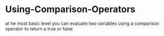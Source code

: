 # Using-Comparison-Operators
at he most basic level you can evaluate two variables using a comparison operator to return a true or false

